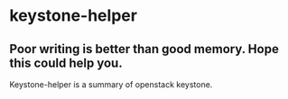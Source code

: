 keystone-helper
===============

Poor writing is better than good memory. Hope this could help you.
------------------------------------------------------------------

Keystone-helper is a summary of openstack keystone.

